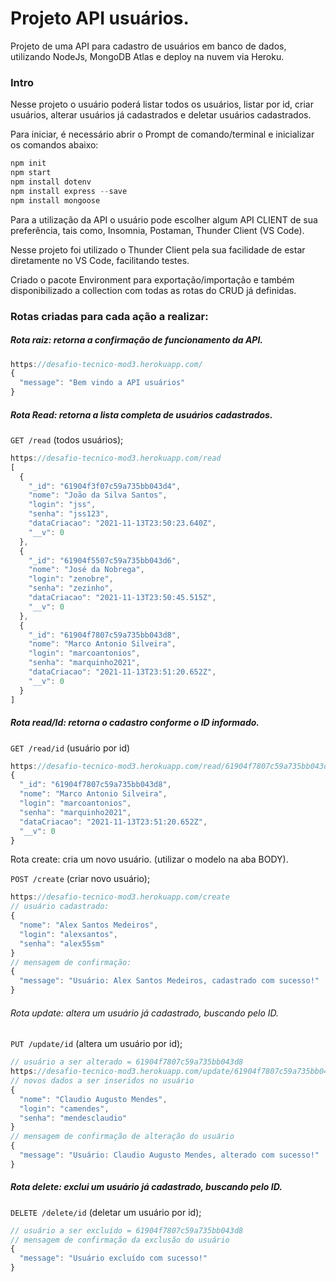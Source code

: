 # Projeto API usuários.

Projeto de uma API para cadastro de usuários em banco de dados, utilizando NodeJs, MongoDB Atlas e deploy na nuvem via Heroku.

### Intro

Nesse projeto o usuário poderá listar todos os usuários, listar por id, criar usuários, alterar usuários já cadastrados e deletar usuários cadastrados.

Para iniciar, é necessário abrir o Prompt de comando/terminal e inicializar os comandos abaixo:

```javascript
npm init
npm start
npm install dotenv
npm install express --save
npm install mongoose
```

Para a utilização da API o usuário pode escolher algum API CLIENT de sua preferência, tais como, Insomnia, Postaman, Thunder Client (VS Code).

Nesse projeto foi utilizado o Thunder Client pela sua facilidade de estar diretamente no VS Code, facilitando testes.

Criado o pacote Environment para exportação/importação e também disponibilizado a collection com todas as rotas do CRUD já definidas.

### Rotas criadas para cada ação a realizar:

##### Rota raiz: retorna a confirmação de funcionamento da API. 

```javascript
https://desafio-tecnico-mod3.herokuapp.com/
{
  "message": "Bem vindo a API usuários"
}
```

##### Rota Read: retorna a lista completa de usuários cadastrados.

`GET /read` (todos usuários);

```javascript
https://desafio-tecnico-mod3.herokuapp.com/read
[
  {
    "_id": "61904f3f07c59a735bb043d4",
    "nome": "João da Silva Santos",
    "login": "jss",
    "senha": "jss123",
    "dataCriacao": "2021-11-13T23:50:23.640Z",
    "__v": 0
  },
  {
    "_id": "61904f5507c59a735bb043d6",
    "nome": "José da Nobrega",
    "login": "zenobre",
    "senha": "zezinho",
    "dataCriacao": "2021-11-13T23:50:45.515Z",
    "__v": 0
  },
  {
    "_id": "61904f7807c59a735bb043d8",
    "nome": "Marco Antonio Silveira",
    "login": "marcoantonios",
    "senha": "marquinho2021",
    "dataCriacao": "2021-11-13T23:51:20.652Z",
    "__v": 0
  }
]
```

##### Rota read/Id: retorna o cadastro conforme o ID informado.

`GET /read/id` (usuário por id)

```javascript
https://desafio-tecnico-mod3.herokuapp.com/read/61904f7807c59a735bb043d8
{
  "_id": "61904f7807c59a735bb043d8",
  "nome": "Marco Antonio Silveira",
  "login": "marcoantonios",
  "senha": "marquinho2021",
  "dataCriacao": "2021-11-13T23:51:20.652Z",
  "__v": 0
}
```

Rota create: cria um novo usuário. (utilizar o modelo na aba BODY).

`POST /create` (criar novo usuário);

```javascript
https://desafio-tecnico-mod3.herokuapp.com/create
// usuário cadastrado:
{
  "nome": "Alex Santos Medeiros",
  "login": "alexsantos",
  "senha": "alex55sm"
}
// mensagem de confirmação:
{
  "message": "Usuário: Alex Santos Medeiros, cadastrado com sucesso!"
}
```

###### Rota update: altera um usuário já cadastrado, buscando pelo ID.

`PUT /update/id` (altera um usuário por id);

```javascript
// usuário a ser alterado = 61904f7807c59a735bb043d8
https://desafio-tecnico-mod3.herokuapp.com/update/61904f7807c59a735bb043d8
// novos dados a ser inseridos no usuário
{
  "nome": "Claudio Augusto Mendes",
  "login": "camendes",
  "senha": "mendesclaudio"
}
// mensagem de confirmação de alteração do usuário
{
  "message": "Usuário: Claudio Augusto Mendes, alterado com sucesso!"
}
```

##### Rota delete: exclui um usuário já cadastrado, buscando pelo ID.

`DELETE /delete/id` (deletar um usuário por id);

```javascript
// usuário a ser excluído = 61904f7807c59a735bb043d8
// mensagem de confirmação da exclusão do usuário
{
  "message": "Usuário excluído com sucesso!"
}

```

